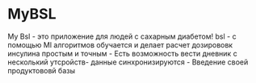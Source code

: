 # MyBSL

My Bsl - это приложение для людей с сахарным диабетом!
 bsl - с помощью Ml алгоритмов обучается и делает расчет дозирововк инсулина простым и точным
     - Есть возможность вести дневник с несколький утсройств- данные синхронизируются
     - Введение своей продуктововй базы
